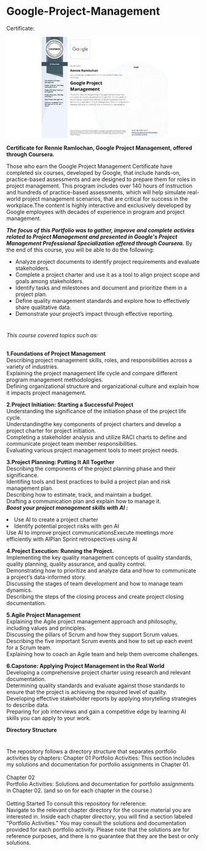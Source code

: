 # Google-Project-Management

Certificate:

<img src="https://github.com/rennier/Google-Project-Management/blob/f187742063285d85e73eaf1b205da4a7c3dc1164/Google%20Project%20Management%20Certificate-Rennie%20Ramlochan%20.jpeg" alt="View "/>

**Certificate for Rennie Ramlochan, Google Project Management, offered through Coursera.** 

Those who earn the Google Project Management Certificate have completed six courses, developed by Google, that include hands-on, practice-based assessments and are designed to prepare them for roles in project management.
This program includes over 140 hours of instruction and hundreds of practice-based assessments, which will help simulate real-world project management scenarios, that are critical for success in the workplace.The content is highly interactive and exclusively developed by Google employees with decades of experience in program and project management.

***The focus of this Portfolio was to gather, improve and complete activies related to Project Management and presented in Google's Project Management Professional Specialization offered through Coursera.*** 
By the end of this course, you will be able to do the following: 
- Analyze project documents to identify project requirements and evaluate stakeholders. 
- Complete a project charter and use it as a tool to align project scope and goals among stakeholders.
- Identify tasks and milestones and document and prioritize them in a project plan.
- Define quality management standards and explore how to effectively share qualitative data.
- Demonstrate your project’s impact through effective reporting.  

<h1></h1>
<em>This course covered topics such as:</em><br><br>

**1.Foundations of Project Management**
<br>Describing project management skills, roles, and responsibilities across a variety of industries.
<br>Explaining the project management life cycle and compare different program management methodologies.
<br>Defining organizational structure and organizational culture and explain how it impacts project management.

**2.Project Initiation: Starting a Successful Project<br>**
Understanding the significance of the initiation phase of the project life cycle.<br>
Understandingthe key components of project charters and develop a project charter for project initiation.<br>
Completing a stakeholder analysis and utilize RACI charts to define and communicate project team member responsibilities.<br>
Evaluating various project management tools to meet project needs. <br> 

**3.Project Planning: Putting It All Together<br>**
Describing the components of the project planning phase and their significance.<br>
Identifing tools and best practices to build a project plan and risk management plan.<br>
Describing how to estimate, track, and maintain a budget.<br>
Drafting a communication plan and explain how to manage it.<br>
**<em>Boost your project management skills with AI :</em>**
  <li>Use AI to create a project charter</li>
 <li>Identify potential project risks with gen AI</li
 <li>Use AI to improve project communications</li
 <li>Execute meetings more efficiently with AI</li
 <li>Plan Sprint retrospectives using AI</li
 <br>

**4.Project Execution: Running the Project.<br>**
Implementing the key quality management concepts of quality standards, quality planning, quality assurance, and quality control.<br>
Demonstrating how to prioritize and analyze data and how to communicate a project’s data-informed story. <br>
Discussing the stages of team development and how to manage team dynamics.<br>
Describing the steps of the closing process and create project closing documentation.<br>

**5.Agile Project Management<br>**
Explaining the Agile project management approach and philosophy, including values and principles.<br>
Discussing the pillars of Scrum and how they support Scrum values.<br>
Describing the five important Scrum events and how to set up each event for a Scrum team.<br>
Explaining how to coach an Agile team and help them overcome challenges.<br>

**6.Capstone: Applying Project Management in the Real World<br>**
Developing a comprehensive project charter using research and relevant documentation.<br>
Determining quality standards and evaluate against those standards to ensure that the project is achieving the required level of quality.<br>
Developing effective stakeholder reports by applying storytelling strategies to describe data.<br>
Preparing for job interviews and gain a competitive edge by learning AI skills you can apply to your work.<br>


**Directory Structure<br>**
<h1></h1>
The repository follows a directory structure that separates portfolio activities by chapters:
Chapter 01
Portfolio Activities: This section includes my solutions and documentation for portfolio assignments in Chapter 01.<br><br>
Chapter 02<br>
Portfolio Activities: Solutions and documentation for portfolio assignments in Chapter 02.
(and so on for each chapter in the course.)
<br><br>
Getting Started
To consult this repository for reference:
<br>
Navigate to the relevant chapter directory for the course material you are interested in.
Inside each chapter directory, you will find a section labeled "Portfolio Activities."
You may consult the solutions and documentation provided for each portfolio activity. Please note that the solutions are for reference purposes, and there is no guarantee that they are the best or only solutions.

